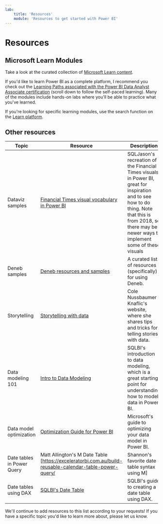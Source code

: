 ```yaml
---
lab:
    title: 'Resources'
    module: 'Resources to get started with Power BI'
---
```


# Resources

## Microsoft Learn Modules

Take a look at the curated collection of [Microsoft Learn content](https://aka.ms/pbilearn). 

If you'd like to learn Power BI as a complete platform, I recommend you check out the [Learning Paths associated with the Power BI Data Analyst Associate certification](https://learn.microsoft.com/credentials/certifications/power-bi-data-analyst-associate/?azure-portal=true) (scroll down to follow the self-paced learning). Many of the modules include hands-on labs where you'll be able to practice what you've learned.

If you're looking for specific learning modules, use the search function on the [Learn platform](https://learn.microsoft.com/training/browse/?expanded=power-platform&products=power-bi).


## Other resources

| Topic  | Resource | Description |
|----------|----------| ------------------------------------|
Dataviz samples | [Financial Times visual vocabulary in Power BI](https://sqljason.com/2018/12/financial-times-visual-vocabulary-power-bi-edition.html) |  SQLJason's recreation of the Financial Times visuals in Power BI, great for inspiration and to see how to do thing. Note that this is from 2018, so there may be newer ways to implement some of these visuals ||
| Deneb samples | [Deneb resources and samples](https://deneb-viz.github.io/community/resources) |  A curated list of resources (specifically) for using Deneb.  ||
Storytelling | [Storytelling with data](https://www.storytellingwithdata.com/) |  Cole Nussbaumer Knaflic's website, where she shares tips and tricks for telling stories with data.
Data modeling 101 | [Intro to Data Modeling](https://www.sqlbi.com/articles/session-introduction-to-data-modeling/) | SQLBI's introduction to data modeling, which is a great starting point for understanding how to model data in Power BI.
Data model optimization | [Optimization Guide for Power BI](https://learn.microsoft.com//power-bi/guidance/power-bi-optimization) | Microsoft's guide to optimizing your data model in Power BI.
Date tables in Power Query | Matt Allington's M Date Table [https://exceleratorbi.com.au/build-reusable-calendar-table-power-query/ | Shannon's favorite date table syntax using M]
Date tables using DAX | [SQLBI's Date Table](https://www.sqlbi.com/articles/creating-a-simple-date-table-in-dax/) | SQLBI's guide to creating a date table using DAX.

We'll continue to add resources to this list according to your requests! If you have a specific topic you'd like to learn more about, please let us know.
